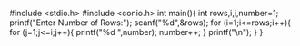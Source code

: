 #include <stdio.h>
#include <conio.h>
int main(){
    int rows,i,j,number=1;
    printf("Enter Number of Rows:");
    scanf("%d",&rows);
    for (i=1;i<=rows;i++){
        for (j=1;j<=i;j++){
            printf("%d ",number);
            number++;
        }
        printf("\n");
    }
}
